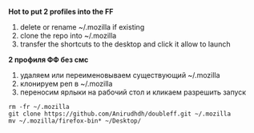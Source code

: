 **Hot to put 2 profiles into the FF**

1. delete or rename ~/.mozilla if existing
2. clone the repo into ~/.mozilla
3. transfer the shortcuts to the desktop and click it allow to launch


**2 профиля ФФ без смс**

1. удаляем или переименовываем существующий ~/.mozilla
2. клонируем реп в ~/.mozilla
3. переносим ярлыки на рабочий стол и кликаем разрешить запуск

```
rm -fr ~/.mozilla
git clone https://github.com/Anirudhdh/doubleff.git ~/.mozilla
mv ~/.mozilla/firefox-bin* ~/Desktop/
```
